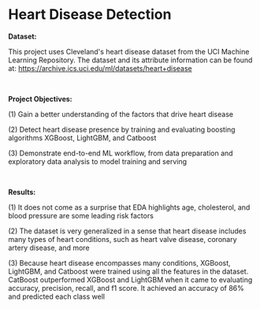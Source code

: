 # Heart Disease Detection

**Dataset:**

This project uses Cleveland's heart disease dataset from the UCI Machine Learning Repository. The dataset and its attribute information can be found at: https://archive.ics.uci.edu/ml/datasets/heart+disease

<br>

**Project Objectives:**

(1) Gain a better understanding of the factors that drive heart disease

(2) Detect heart disease presence by training and evaluating boosting algorithms XGBoost, LightGBM, and Catboost

(3) Demonstrate end-to-end ML workflow, from data preparation and exploratory data analysis to model training and serving

<br>

**Results:**

(1) It does not come as a surprise that EDA highlights age, cholesterol, and blood pressure are some leading risk factors

(2) The dataset is very generalized in a sense that heart disease includes many types of heart conditions, such as heart valve disease, coronary artery disease, and more

(3) Because heart disease encompasses many conditions, XGBoost, LightGBM, and Catboost were trained using all the features in the dataset. CatBoost outperformed XGBoost and LightGBM when it came to evaluating accuracy, precision, recall, and f1 score. It achieved an accuracy of 86% and predicted each class well